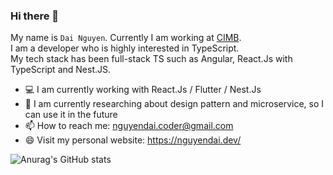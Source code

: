 ### Hi there 👋

My name is `Dai Nguyen`. Currently I am working at <a href="https://www.cimbbank.com.vn/vi/personal/home.html" target="_blank">CIMB</a>.
<br />
I am a developer who is highly interested in TypeScript.<br />My tech stack has been full-stack TS such as Angular, React.Js with TypeScript and Nest.JS.

- 💻 I am currently working with React.Js / Flutter / Nest.Js
- 🎉 I am currently researching about design pattern and microservice, so I can use it in the future
- 📫 How to reach me: nguyendai.coder@gmail.com
- 😄 Visit my personal website: https://nguyendai.dev/

![Anurag's GitHub stats](https://github-readme-stats.vercel.app/api?username=ngtrdai197&theme=nightowl&show_icons=true)
